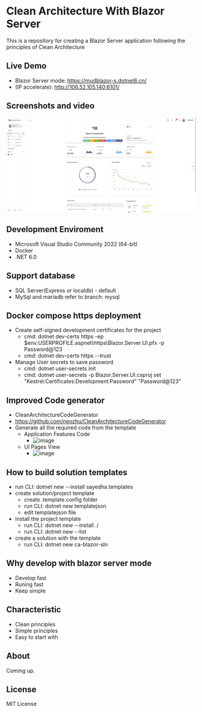 # Clean Architecture With Blazor Server
This is a repository for creating a  Blazor Server application following the principles of Clean Architecture
## Live Demo
-  Blazor Server mode: https://mudblazor-s.dotnet6.cn/
-  (IP accelerate): http://106.52.105.140:6101/
## Screenshots and video
[![Everything Is AWESOME](doc/main_screenshot.png)](https://www.youtube.com/embed/GyZJl_dG-Pg "Everything Is AWESOME")

## Development Enviroment
- Microsoft Visual Studio Community 2022 (64-bit) 
- Docker
- .NET 6.0

## Support database
- SQL Server(Express or localdb) - default
- MySql and mariadb refer to branch: mysql

## Docker compose https deployment
- Create self-signed development certificates for the project
    - cmd: dotnet dev-certs https -ep $env:USERPROFILE\.aspnet\https\Blazor.Server.UI.pfx -p Password@123
    - cmd: dotnet dev-certs https --trust
- Manage User secrets to save password 
    - cmd: dotnet user-secrets init 
    - cmd: dotnet user-secrets -p Blazor.Server.UI.csproj set "Kestrel:Certificates:Development:Password" "Password@123"

## Improved Code generator
- CleanArchitectureCodeGenerator 
- https://github.com/neozhu/CleanArchitectureCodeGenerator
- Generate all the required code from the template
    - Application Features Code
        - ![image](https://user-images.githubusercontent.com/1549611/181414766-84850a90-3a21-47ed-afcf-1b5cdd602edf.png)
    - UI Pages View
        - ![image](https://user-images.githubusercontent.com/1549611/181414818-5c1c2dfc-5560-4ab2-8773-dc7c816730d4.png)

## How to build solution templates
- run CLI: dotnet new --install sayedha.templates 
- create solution/project template
    - create .template.config folder 
    - run CLI: dotnet new templatejson
    - edit templatejson file
- install the project template
    - run CLI:  dotnet new --install ./
    - run CLI:  dotnet new --list
- create a solution with the template
    - run CLI: dotnet new ca-blazor-sln

## Why develop with blazor server mode
- Develop fast
- Runing fast
- Keep simple

## Characteristic
- Clean principles
- Simple principles
- Easy to start with

## About
Coming up.



## License
MIT License
